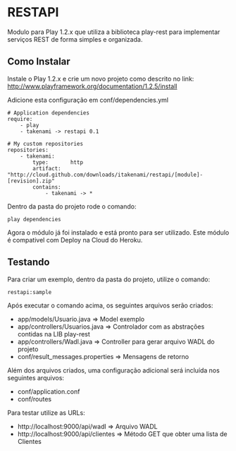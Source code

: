 # RESTAPI

Modulo para Play 1.2.x que utiliza a biblioteca play-rest para implementar serviços REST de forma simples e organizada.

## Como Instalar

Instale o Play 1.2.x e crie um novo projeto como descrito no link: http://www.playframework.org/documentation/1.2.5/install

Adicione esta configuração em conf/dependencies.yml

    # Application dependencies
    require:
        - play
        - takenami -> restapi 0.1

    # My custom repositories
    repositories:
        - takenami:
            type:       http
            artifact:   "http://cloud.github.com/downloads/itakenami/restapi/[module]-[revision].zip"
            contains:
                - takenami -> *

Dentro da pasta do projeto rode o comando:

	play dependencies
	
Agora o módulo já foi instalado e está pronto para ser utilizado. Este módulo é compativel com Deploy na Cloud do Heroku.

## Testando

Para criar um exemplo, dentro da pasta do projeto, utilize o comando:

	restapi:sample
	
	
Após executar o comando acima, os seguintes arquivos serão criados:
* app/models/Usuario.java => Model exemplo
* app/controllers/Usuarios.java => Controlador com as abstrações contidas na LIB play-rest
* app/controllers/Wadl.java => Controller para gerar arquivo WADL do projeto
* conf/result_messages.properties => Mensagens de retorno

Além dos arquivos criados, uma configuração adicional será incluída nos seguintes arquivos:
* conf/application.conf
* conf/routes

Para testar utilize as URLs:
* http://localhost:9000/api/wadl => Arquivo WADL
* http://localhost:9000/api/clientes => Método GET que obter uma lista de Clientes
